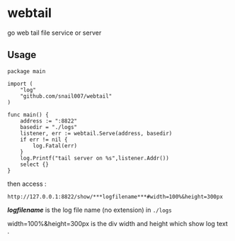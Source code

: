# webtail
go web tail file service or server
## Usage

```golang
package main

import (
	"log"
	"github.com/snail007/webtail"
)

func main() {
	address := ":8822"
	basedir = "./logs"
	listener, err := webtail.Serve(address, basedir)
	if err != nil {
		log.Fatal(err)
	}
	log.Printf("tail server on %s",listener.Addr())
	select {}
}
```

then access :

`http://127.0.0.1:8822/show/***logfilename***#width=100%&height=300px`

***logfilename*** is the log file name (no extension) in `./logs`

width=100%&height=300px is the div width and height which show log text .

